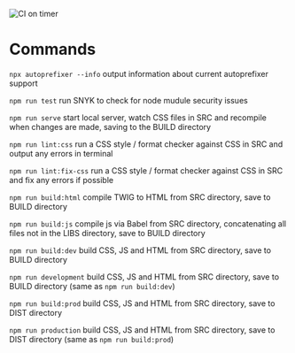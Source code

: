 ![CI on timer](https://github.com/occupant/actions-test/workflows/CI%20on%20timer/badge.svg?branch=master)

# Commands

`npx autoprefixer --info` output information about current autoprefixer support

`npm run test` run SNYK to check for node mudule security issues

`npm run serve` start local server, watch CSS files in SRC and recompile when changes are made, saving to the BUILD directory

`npm run lint:css` run a CSS style / format checker against CSS in SRC and output any errors in terminal

`npm run lint:fix-css` run a CSS style / format checker against CSS in SRC and fix any errors if possible

`npm run build:html` compile TWIG to HTML from SRC directory, save to BUILD directory

`npm run build:js` compile js via Babel from SRC directory, concatenating all files not in the LIBS directory, save to BUILD directory

`npm run build:dev` build CSS, JS and HTML from SRC directory, save to BUILD directory

`npm run development` build CSS, JS and HTML from SRC directory, save to BUILD directory (same as `npm run build:dev`)

`npm run build:prod` build CSS, JS and HTML from SRC directory, save to DIST directory

`npm run production` build CSS, JS and HTML from SRC directory, save to DIST directory (same as `npm run build:prod`)
